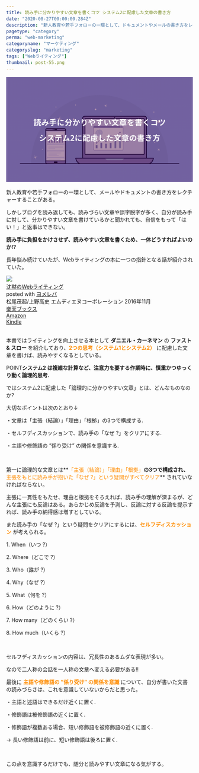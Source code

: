 ```yaml
---
title: 読み手に分かりやすい文章を書くコツ システム2に配慮した文章の書き方
date: "2020-08-27T00:00:00.284Z"
description: "新人教育や若手フォローの一環として、ドキュメントやメールの書き方をレクチャーすることがある。しかしブログを読み返しても、読みづらい文章や誤字脱字が多く、自分が読み手に対して、分かりやすい文章を書けているかと聞かれても、自信をもって「はい！」と返事はできない。読み手に負担をかけさせず、読みやすい文章を書くため、一体どうすればよいのか!?"
pagetype: "category"
perma: "web-marketing"
categoryname: "マーケティング"
categoryslug: "marketing"
tags: ["Webライティング"]
thumbnail: post-55.png
---
```


![](./post-55.png)

新人教育や若手フォローの一環として、メールやドキュメントの書き方をレクチャーすることがある。

しかしブログを読み返しても、読みづらい文章や誤字脱字が多く、自分が読み手に対して、分かりやすい文章を書けているかと聞かれても、自信をもって「はい！」と返事はできない。

**読み手に負担をかけさせず、読みやすい文章を書くため、一体どうすればよいのか!?**

長年悩み続けていたが、Webライティングの本に一つの指針となる話が紹介されていた。

<div class="cstmreba"><div class="booklink-box"><div class="booklink-image"><a href="https://hb.afl.rakuten.co.jp/hgc/146fe51c.1fd043a3.146fe51d.605dc196/yomereba_main_202008221938514787?pc=http%3A%2F%2Fbooks.rakuten.co.jp%2Frb%2F14513758%2F%3Fscid%3Daf_ich_link_urltxt%26m%3Dhttp%3A%2F%2Fm.rakuten.co.jp%2Fev%2Fbook%2F" target="_blank" ><img src="https://thumbnail.image.rakuten.co.jp/@0_mall/book/cabinet/6232/9784844366232.jpg?_ex=150x150" style="border: none;" /></a></div><div class="booklink-info"><div class="booklink-name"><a href="https://hb.afl.rakuten.co.jp/hgc/146fe51c.1fd043a3.146fe51d.605dc196/yomereba_main_202008221938514787?pc=http%3A%2F%2Fbooks.rakuten.co.jp%2Frb%2F14513758%2F%3Fscid%3Daf_ich_link_urltxt%26m%3Dhttp%3A%2F%2Fm.rakuten.co.jp%2Fev%2Fbook%2F" target="_blank" >沈黙のWebライティング</a><div class="booklink-powered-date">posted with <a href="https://yomereba.com" rel="nofollow" target="_blank">ヨメレバ</a></div></div><div class="booklink-detail">松尾茂起/上野高史 エムディエヌコーポレーション 2016年11月    </div><div class="booklink-link2"><div class="shoplinkrakuten"><a href="https://hb.afl.rakuten.co.jp/hgc/146fe51c.1fd043a3.146fe51d.605dc196/yomereba_main_202008221938514787?pc=http%3A%2F%2Fbooks.rakuten.co.jp%2Frb%2F14513758%2F%3Fscid%3Daf_ich_link_urltxt%26m%3Dhttp%3A%2F%2Fm.rakuten.co.jp%2Fev%2Fbook%2F" target="_blank" >楽天ブックス</a></div><div class="shoplinkamazon"><a href="https://www.amazon.co.jp/exec/obidos/asin/4844366238/kanon123-22/" target="_blank" >Amazon</a></div><div class="shoplinkkindle"><a href="https://www.amazon.co.jp/gp/search?keywords=%E6%B2%88%E9%BB%99%E3%81%AEWeb%E3%83%A9%E3%82%A4%E3%83%86%E3%82%A3%E3%83%B3%E3%82%B0&__mk_ja_JP=%83J%83%5E%83J%83i&url=node%3D2275256051&tag=kanon123-22" target="_blank" >Kindle</a></div>                              	  	  	  	  	</div></div><div class="booklink-footer"></div></div></div>
<br/>

本書ではライティングを向上させる本として **ダニエル・カーネマン** の **ファスト & スロー** を紹介しており、**<span style="color: #ff8c00;">2つの思考（システム1とシステム2）</span>** に配慮した文章を書けば、読みやすくなるとしている。

<span class="mark">POINT</span>**システム2 は複雑な計算など、注意力を要する作業時に、慎重かつゆっくり動く論理的思考.**

ではシステム2に配慮した「論理的に分かりやすい文章」とは、どんなものなのか?

大切なポイントは次のとおり↓

<div class="blackboard-box">
<p>・文章は「主張（結論）」「理由」「根拠」の3つで構成する.</p>
<p>・セルフディスカッションで、読み手の「なぜ ?」をクリアにする.</p>
<p>・主語や修飾語の ”係り受け” の関係を意識する.</p>
<div class="chalk1"></div>
<div class="chalk2"></div>
</div>
<br/>

第一に論理的な文章とは**<span style="color: #ff8c00;">「主張（結論）」「理由」「根拠」</span>**の3つで構成され、**<span style="color: #ff8c00;">主張をもとに読み手が抱いた「なぜ ?」という疑問がすべてクリア</span>** されていなければならない。

主張に一貫性をもたせ、理由と根拠をそろえれば、読み手の理解が深まるが、どんな主張にも反論はある。あらかじめ反論を予測し、反論に対する反論を提示すれば、読み手の納得感は増すとしている。

また読み手の「なぜ ?」という疑問をクリアにするには、**<span style="color: #ff8c00;">セルフディスカッション</span>** が考えられる。

<div class="blackboard-box">
<p>1. When（いつ ?）</p>
<p>2. Where（どこで ?）</p>
<p>3. Who（誰が ?）</p>
<p>4. Why（なぜ ?）</p>
<p>5. What（何を ?）</p>
<p>6. How（どのように ?）</p>
<p>7. How many（どのくらい ?）</p>
<p>8. How much（いくら ?）</p>
<div class="chalk1"></div>
<div class="chalk2"></div>
</div>
<br/>

セルフディスカッションの内容は、冗長性のあるムダな表現が多い。

なので二人称の会話を一人称の文章へ変える必要がある!!

最後に **<span style="color: #ff8c00;">主語や修飾語の ”係り受け” の関係を意識</span>** について、自分が書いた文書の読みづらさは、これを意識していないからだと思った。

<div class="blackboard-box">
<p>・主語と述語はできるだけ近くに置く.</p>
<p>・修飾語は被修飾語の近くに置く.</p>
<p>・修飾語が複数ある場合、短い修飾語を被修飾語の近くに置く.</p>
<p>→ 長い修飾語は前に、短い修飾語は後ろに置く.</p>
<div class="chalk1"></div>
<div class="chalk2"></div>
</div>
<br/>

この点を意識するだけでも、随分と読みやすい文章になる気がする。